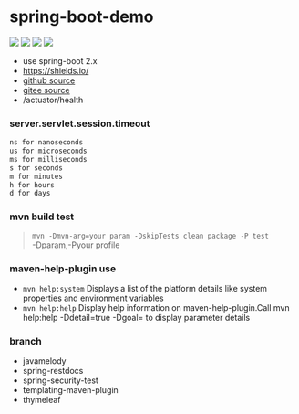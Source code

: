 # spring-boot-demo
![](https://img.shields.io/static/v1?label=java&message=1.8&color=blue)
![](https://img.shields.io/static/v1?label=spring-boot&message=2.4.5.RELEASE&color=blue)
![](https://img.shields.io/static/v1?label=spring-restdocs&message=2.0.4.RELEASE&color=blue)
![](https://img.shields.io/static/v1?label=junit&message=4.13.2&color=black)
* use spring-boot 2.x
* https://shields.io/
* [github source](https://github.com/netbuffer/spring-boot-demo)
* [gitee source](https://gitee.com/netbuffer/spring-boot-demo)
* /actuator/health

### server.servlet.session.timeout
```html
ns for nanoseconds
us for microseconds
ms for milliseconds
s for seconds
m for minutes
h for hours
d for days
```

### mvn build test
> `mvn -Dmvn-arg=your param -DskipTests clean package -P test`  
-Dparam,-Pyour profile

### maven-help-plugin use
* `mvn help:system` Displays a list of the platform details like system properties and environment variables
* `mvn help:help` Display help information on maven-help-plugin.Call mvn help:help -Ddetail=true -Dgoal=<goal-name> to display parameter details

### branch
* javamelody
* spring-restdocs
* spring-security-test
* templating-maven-plugin
* thymeleaf